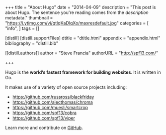 +++
title = "About Hugo"
date = "2014-04-09"
description = "This post is about Hugo. The sentence you're reading comes from the <i>description</i> metadata."
thumbnail = "https://i.ytimg.com/vi/qtIqKaDlqXo/maxresdefault.jpg"
categories = [
  "info",
]
tags = []

[distill]
  [distill.supportFiles]
  dtitle = "dtitle.html"
  appendix = "appendix.html"
  bibliography = "distill.bib"

  [[distill.authors]]
  author = "Steve Francia"
  authorURL = "http://spf13.com/"
  
+++

Hugo is the **world’s fastest framework for building websites**. It is written in Go.

It makes use of a variety of open source projects including:

* https://github.com/russross/blackfriday
* https://github.com/alecthomas/chroma
* https://github.com/muesli/smartcrop
* https://github.com/spf13/cobra
* https://github.com/spf13/viper

Learn more and contribute on [GitHub](https://github.com/gohugoio).
